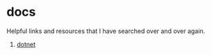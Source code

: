 # docs

Helpful links and resources that I have searched over and over again.

1. [dotnet](./dotnet.md)
